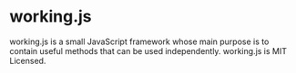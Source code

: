 working.js
==========

working.js is a small JavaScript framework whose main purpose is to contain useful methods that can be used independently.
working.js is MIT Licensed.